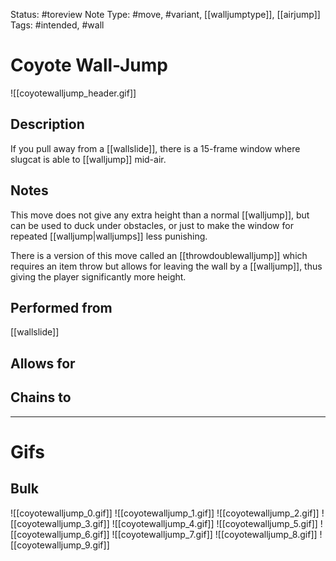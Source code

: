 Status: #toreview 
Note Type: #move, #variant, [[walljumptype]], [[airjump]]
Tags: #intended, #wall 

# Coyote Wall-Jump
![[coyotewalljump_header.gif]]
## Description
If you pull away from a [[wallslide]], there is a 15-frame window where slugcat is able to [[walljump]] mid-air.

## Notes
This move does not give any extra height than a normal [[walljump]], but can be used to duck under obstacles, or just to make the window for repeated [[walljump|walljumps]] less punishing.

There is a version of this move called an [[throwdoublewalljump]] which requires an item throw but allows for leaving the wall by a [[walljump]], thus giving the player significantly more height.

## Performed from
[[wallslide]]

## Allows for


## Chains to


___
# Gifs
## Bulk
![[coyotewalljump_0.gif]]
![[coyotewalljump_1.gif]]
![[coyotewalljump_2.gif]]
![[coyotewalljump_3.gif]]
![[coyotewalljump_4.gif]]
![[coyotewalljump_5.gif]]
![[coyotewalljump_6.gif]]
![[coyotewalljump_7.gif]]
![[coyotewalljump_8.gif]]
![[coyotewalljump_9.gif]]